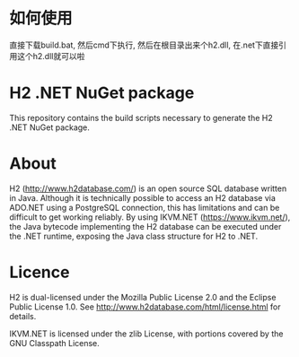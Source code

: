 # 如何使用
直接下载build.bat, 然后cmd下执行, 然后在根目录出来个h2.dll, 在.net下直接引用这个h2.dll就可以啦

# H2 .NET NuGet package
This repository contains the build scripts necessary to generate the H2 .NET NuGet package.
# About
H2 (http://www.h2database.com/) is an open source SQL database written in Java. Although it is technically possible to access an H2 database via ADO.NET using a PostgreSQL connection, this has limitations and can be difficult to get working reliably. By using IKVM.NET (https://www.ikvm.net/), the Java bytecode implementing the H2 database can be executed under the .NET runtime, exposing the Java class structure for H2 to .NET.
# Licence
H2 is dual-licensed under the Mozilla Public License 2.0 and the Eclipse Public License 1.0. See http://www.h2database.com/html/license.html for details.

IKVM.NET is licensed under the zlib License, with portions covered by the GNU Classpath License.
